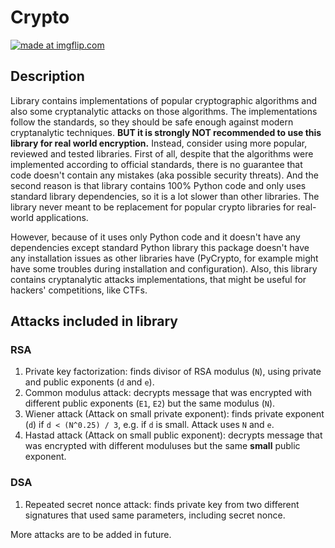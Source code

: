 # Crypto

<a href="https://imgflip.com/i/5wzuke"><img src="https://i.imgflip.com/5wzuke.jpg" title="made at imgflip.com"/></a><div><a href="https://imgflip.com/memegenerator"></a></div>

## Description
Library contains implementations of popular cryptographic algorithms and also some cryptanalytic attacks on those algorithms. The implementations follow the standards, so they should be safe enough against modern cryptanalytic techniques. __BUT it is strongly NOT recommended to use this library for real world encryption.__ Instead, consider using more popular, reviewed and tested libraries. First of all, despite that the algorithms were implemented according to official standards, there is no guarantee that code doesn't contain any mistakes (aka possible security threats). And the second reason is that library contains 100% Python code and only uses standard library dependencies, so it is a lot slower than other libraries. The library never meant to be replacement for popular crypto libraries for real-world applications.

However, because of it uses only Python code and it doesn't have any dependencies except standard Python library this package doesn't have any installation issues as other libraries have (PyCrypto, for example might have some troubles during installation and configuration). Also, this library contains cryptanalytic attacks implementations, that might be useful for hackers' competitions, like CTFs.

## Attacks included in library

### RSA
1. Private key factorization: finds divisor of RSA modulus (`N`), using private and public exponents (`d` and `e`).
2. Common modulus attack: decrypts message that was encrypted with different public exponents (`E1`, `E2`) but the same modulus (`N`).
3. Wiener attack (Attack on small private exponent): finds private exponent (`d`) if `d < (N^0.25) / 3`, e.g. if `d` is small. Attack uses `N` and `e`.
4. Hastad attack (Attack on small public exponent): decrypts message that was encrypted with different moduluses but the same __small__ public exponent.

### DSA
1. Repeated secret nonce attack: finds private key from two different signatures that used same parameters, including secret nonce.

More attacks are to be added in future.
